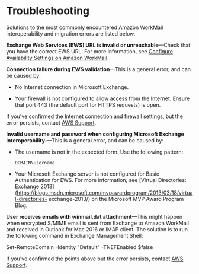 # Troubleshooting<a name="troubleshooting_interop"></a>

Solutions to the most commonly encountered Amazon WorkMail interoperability and migration errors are listed below\.

**Exchange Web Services \(EWS\) URL is invalid or unreachable**—Check that you have the correct EWS URL\. For more information, see [Configure Availability Settings on Amazon WorkMail](enable_interop_wm.md)\.

**Connection failure during EWS validation**—This is a general error, and can be caused by:

+ No Internet connection in Microsoft Exchange\.

+ Your firewall is not configured to allow access from the Internet\. Ensure that port 443 \(the default port for HTTPS requests\) is open\.

If you've confirmed the Internet connection and firewall settings, but the error persists, contact [AWS Support](https://aws.amazon.com/premiumsupport/)\.

**Invalid username and password when configuring Microsoft Exchange interoperability\.**—This is a general error, and can be caused by:

+ The username is not in the expected form\. Use the following pattern:

  ```
  DOMAIN\username
  ```

+ Your Microsoft Exchange server is not configured for Basic Authentication for EWS\. For more information, see [Virtual Directories: Exchange 2013](https://blogs.msdn.microsoft.com/mvpawardprogram/2013/03/18/virtual-directories-                         exchange-2013/) on the Microsoft MVP Award Program Blog\.

**User receives emails with winmail\.dat attachment**—This might happen when encrypted S/MIME email is sent from Exchange to Amazon WorkMail and received in Outlook for Mac 2016 or IMAP client\. The solution is to run the following command in Exchange Management Shell:

Set\-RemoteDomain \-Identity "Default" \-TNEFEnabled $false

If you've confirmed the points above but the error persists, contact [AWS Support](https://aws.amazon.com/premiumsupport/)\.